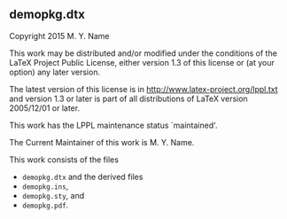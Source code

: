 ## demopkg.dtx
Copyright 2015 M. Y. Name

This work may be distributed and/or modified under the conditions of the LaTeX
Project Public License, either version 1.3 of this license or (at your option)
any later version.

The latest version of this license is in http://www.latex-project.org/lppl.txt
and version 1.3 or later is part of all distributions of LaTeX version
2005/12/01 or later.

This work has the LPPL maintenance status `maintained'.

The Current Maintainer of this work is M. Y. Name.

This work consists of the files
* `demopkg.dtx`
and the derived files
* `demopkg.ins`,
* `demopkg.sty`, and
* `demopkg.pdf`.

